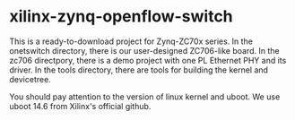 xilinx-zynq-openflow-switch
=================
This is a ready-to-download project for Zynq-ZC70x series.
In the onetswitch directory, there is our user-designed ZC706-like board.
In the zc706 directpory, there is a demo project with one PL Ethernet PHY and its driver.
In the tools directory, there are tools for building the kernel and devicetree.

You should pay attention to the version of linux kernel and uboot. We use uboot 14.6 from Xilinx's official github.
